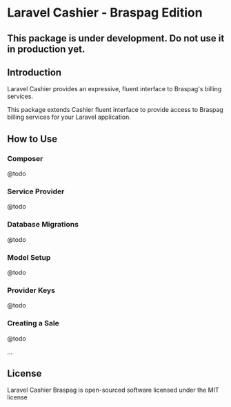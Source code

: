 # Laravel Cashier - Braspag Edition

## This package is under development. Do not use it in production yet.

## Introduction

Laravel Cashier provides an expressive, fluent interface to Braspag's billing services. 

This package extends Cashier fluent interface to provide access to Braspag billing services for your Laravel application.

## How to Use

### Composer

@todo

### Service Provider

@todo

### Database Migrations

@todo

### Model Setup

@todo

### Provider Keys

@todo

### Creating a Sale

@todo

...

## License

Laravel Cashier Braspag is open-sourced software licensed under the MIT license
